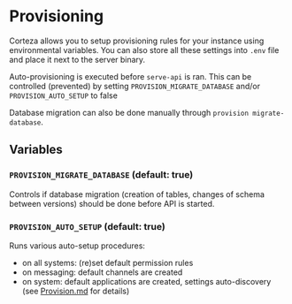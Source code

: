 # Provisioning 

Corteza allows you to setup provisioning rules for your instance using environmental variables.
You can also store all these settings into `.env` file and place it next to the server binary. 

Auto-provisioning is executed before `serve-api` is ran. This can be controlled (prevented) by 
setting `PROVISION_MIGRATE_DATABASE` and/or `PROVISION_AUTO_SETUP` to false

Database migration can also be done manually through `provision migrate-database`.

## Variables

### `PROVISION_MIGRATE_DATABASE` (default: true)
Controls if database migration (creation of tables, changes of schema between versions) should be done before API is 
started.

### `PROVISION_AUTO_SETUP` (default: true)

Runs various auto-setup procedures:
 - on all systems: (re)set default permission rules 
 - on messaging: default channels are created
 - on system: default applications are created, settings auto-discovery (see [Provision.md](Provision.md) for details)


